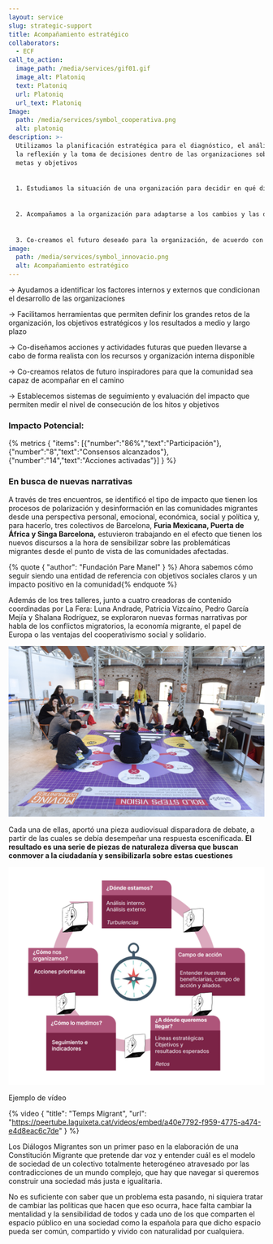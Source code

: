 ```yaml
---
layout: service
slug: strategic-support
title: Acompañamiento estratégico
collaborators:
  - ECF
call_to_action:
  image_path: /media/services/gif01.gif
  image_alt: Platoniq
  text: Platoniq
  url: Platoniq
  url_text: Platoniq
Image:
  path: /media/services/symbol_cooperativa.png
  alt: platoniq
description: >-
  Utilizamos la planificación estratégica para el diagnóstico, el análisis,
  la reflexión y la toma de decisiones dentro de las organizaciones sobre sus
  metas y objetivos


  1. Estudiamos la situación de una organización para decidir en qué dirección se quiere transformar


  2. Acompañamos a la organización para adaptarse a los cambios y las demandas del entorno desde su misión


  3. Co-creamos el futuro deseado para la organización, de acuerdo con sus objetivos sociales
image:
  path: /media/services/symbol_innovacio.png
  alt: Acompañamiento estratégico
---
```

<!--StartFragment-->

\-> Ayudamos a identificar los factores internos y externos que condicionan el desarrollo de las organizaciones

\-> Facilitamos herramientas que permiten definir los grandes retos de la organización, los objetivos estratégicos y los resultados a medio y largo plazo

\-> Co-diseñamos acciones y actividades futuras que pueden llevarse a cabo de forma realista con los recursos y organización interna disponible

\-> Co-creamos relatos de futuro inspiradores para que la comunidad sea capaz de acompañar en el camino

\-> Establecemos sistemas de seguimiento y evaluación del impacto que permiten medir el nivel de consecución de los hitos y objetivos

### Impacto Potencial:

{% metrics { "items": [{"number":"86%","text":"Participación"},{"number":"8","text":"Consensos alcanzados"},{"number":"14","text":"Acciones activadas"}] } %}

### En busca de nuevas narrativas

A través de tres encuentros, se identificó el tipo de impacto que tienen los procesos de polarización y desinformación en las comunidades migrantes desde una perspectiva personal, emocional, económica, social y política y, para hacerlo, tres colectivos de Barcelona, **Furia Mexicana, Puerta de África y Singa Barcelona,** estuvieron trabajando en el efecto que tienen los nuevos discursos a la hora de sensibilizar sobre las problemáticas migrantes desde el punto de vista de las comunidades afectadas.

{% quote { "author": "Fundación Pare Manel" } %} Ahora sabemos cómo seguir siendo una entidad de referencia con objetivos sociales claros y un impacto positivo en la comunidad{% endquote %}





Además de los tres talleres, junto a cuatro creadoras de contenido coordinadas por La Fera: Luna Andrade, Patricia Vizcaíno, Pedro García Mejía y Shalana Rodríguez, se exploraron nuevas formas narrativas por habla de los conflictos migratorios, la economía migrante, el papel de Europa o las ventajas del cooperativismo social y solidario. 

![Bold visions en Idea Camp](/media/idea_camp_2017_ii_0023.jpg "Bold Visions en Idea Camp")

Cada una de ellas, aportó una pieza audiovisual disparadora de debate, a partir de las cuales se debía desempeñar una respuesta escenificada. **El resultado es una serie de piezas de naturaleza diversa que buscan conmover a la ciudadanía y sensibilizarla sobre estas cuestiones**

![Acompañamiento Estratégico](/media/captura-de-pantalla-2024-07-31-a-las-10.34.50.png "Acompañamiento estratégico")

Ejemplo de vídeo

{% video { "title": "Temps Migrant", "url": "https://peertube.laguixeta.cat/videos/embed/a40e7792-f959-4775-a474-e4d8eac6c7de" } %}

Los Diálogos Migrantes son un primer paso en la elaboración de una Constitución Migrante que pretende dar voz y entender cuál es el modelo de sociedad de un colectivo totalmente heterogéneo atravesado por las contradicciones de un mundo complejo, que hay que navegar si queremos construir una sociedad más justa e igualitaria.

No es suficiente con saber que un problema esta pasando, ni siquiera tratar de cambiar las políticas que hacen que eso ocurra, hace falta cambiar la mentalidad y la sensibilidad de todos y cada uno de los que comparten el espacio público en una sociedad como la española para que dicho espacio pueda ser común, compartido y vivido con naturalidad por cualquiera.

<!--EndFragment-->
